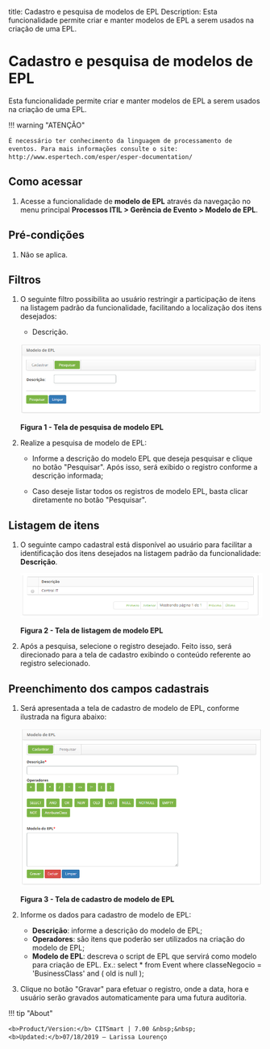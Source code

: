 title: Cadastro e pesquisa de modelos de EPL
Description: Esta funcionalidade permite criar e manter modelos de EPL a serem usados na criação de uma EPL.
# Cadastro e pesquisa de modelos de EPL

Esta funcionalidade permite criar e manter modelos de EPL a serem usados na criação de uma EPL.

!!! warning "ATENÇÃO"

    É necessário ter conhecimento da linguagem de processamento de eventos. Para mais informações consulte o site: 
    http://www.espertech.com/esper/esper-documentation/
    
Como acessar
--------------

1. Acesse a funcionalidade de **modelo de EPL** através da navegação no menu principal 
**Processos ITIL > Gerência de Evento > Modelo de EPL**.

Pré-condições
----------------

1. Não se aplica.

Filtros
----------

1. O seguinte filtro possibilita ao usuário restringir a participação de itens na listagem padrão da funcionalidade, facilitando 
a localização dos itens desejados:

    - Descrição.
    
    ![Pesquisa](images/epl.img1.png)
    
    **Figura 1 - Tela de pesquisa de modelo EPL**
    
2. Realize a pesquisa de modelo de EPL:

    - Informe a descrição do modelo EPL que deseja pesquisar e clique no botão "Pesquisar". Após isso, será exibido o registro 
    conforme a descrição informada;
    
    - Caso deseje listar todos os registros de modelo EPL, basta clicar diretamente no botão "Pesquisar".
    
Listagem de itens
-------------------

1. O seguinte campo cadastral está disponível ao usuário para facilitar a identificação dos itens desejados na listagem padrão 
da funcionalidade: **Descrição**.

    ![Listagem](images/epl.img2.png)
    
    **Figura 2 - Tela de listagem de modelo EPL**
    
2. Após a pesquisa, selecione o registro desejado. Feito isso, será direcionado para a tela de cadastro exibindo o conteúdo 
referente ao registro selecionado.

Preenchimento dos campos cadastrais
-------------------------------------

1. Será apresentada a tela de cadastro de modelo de EPL, conforme ilustrada na figura abaixo:

    ![Cadastro](images/epl.img3.png)
    
    **Figura 3 - Tela de cadastro de modelo de EPL**
    
2. Informe os dados para cadastro de modelo de EPL:

    - **Descrição**: informe a descrição do modelo de EPL;
    - **Operadores**: são itens que poderão ser utilizados na criação do modelo de EPL;
    - **Modelo de EPL**: descreva o script de EPL que servirá como modelo para criação de EPL. 
    Ex.: select * from Event where classeNegocio = 'BusinessClass' and ( old is null );
    
3. Clique no botão "Gravar" para efetuar o registro, onde a data, hora e usuário serão gravados automaticamente para uma futura 
auditoria.

!!! tip "About"

    <b>Product/Version:</b> CITSmart | 7.00 &nbsp;&nbsp;
    <b>Updated:</b>07/18/2019 – Larissa Lourenço
